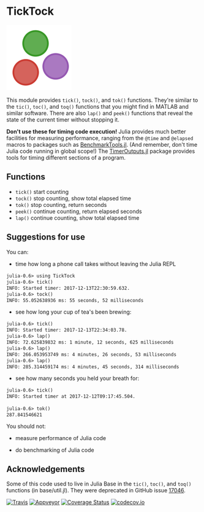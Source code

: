 # TickTock

![tick tock](images/ticktock.gif)

This module provides `tick()`, `tock()`, and `tok()` functions. They're similar to the `tic()`, `toc()`, and `toq()` functions that you might find in MATLAB and similar software. There are also `lap()` and `peek()` functions that reveal the state of the current timer without stopping it.

**Don't use these for timing code execution!** Julia provides much better facilities for measuring performance, ranging from the `@time` and `@elapsed` macros to packages such as [BenchmarkTools.jl](https://github.com/JuliaCI/BenchmarkTools.jl). (And remember, don't time Julia code running in global scope!) The [TimerOutputs.jl](https://github.com/KristofferC/TimerOutputs.jl) package provides tools for timing different sections of a program.

## Functions

- `tick()` start counting
- `tock()` stop counting, show total elapsed time
- `tok()`  stop counting, return seconds
- `peek()` continue counting, return elapsed seconds
- `lap()`  continue counting, show total elapsed time

## Suggestions for use

You can:

- time how long a phone call takes without leaving the Julia REPL

```
julia-0.6> using TickTock
julia-0.6> tick()
INFO: Started timer: 2017-12-13T22:30:59.632.
julia-0.6> tock()
INFO: 55.052638936 ms: 55 seconds, 52 milliseconds
```

- see how long your cup of tea's been brewing:

```
julia-0.6> tick()
INFO: Started timer: 2017-12-13T22:34:03.78.
julia-0.6> lap()
INFO: 72.625839832 ms: 1 minute, 12 seconds, 625 milliseconds
julia-0.6> lap()
INFO: 266.053953749 ms: 4 minutes, 26 seconds, 53 milliseconds
julia-0.6> lap()
INFO: 285.314459174 ms: 4 minutes, 45 seconds, 314 milliseconds
```

- see how many seconds you held your breath for:

```
julia-0.6> tick()
INFO: Started timer at 2017-12-12T09:17:45.504.

julia-0.6> tok()
287.841546621
```

You should not:

- measure performance of Julia code

- do benchmarking of Julia code

## Acknowledgements

Some of this code used to live in Julia Base in the `tic()`, `toc()`, and `toq()` functions (in base/util.jl). They were deprecated in GitHub issue [17046](https://github.com/JuliaLang/julia/issues/17046).

[![Travis](https://travis-ci.org/cormullion/TickTock.jl.svg?branch=master)](https://travis-ci.org/cormullion/TickTock.jl) [![Appveyor](https://ci.appveyor.com/api/projects/status/j4w1iwued4ojsfm6/branch/master?svg=true)](https://ci.appveyor.com/project/cormullion/ticktock-jl/branch/master) [![Coverage Status](https://coveralls.io/repos/github/cormullion/TickTock.jl/badge.svg?branch=master)](https://coveralls.io/github/cormullion/TickTock.jl?branch=master) [![codecov.io](http://codecov.io/github/cormullion/TickTock.jl/coverage.svg?branch=master)](http://codecov.io/github/cormullion/TickTock.jl?branch=master)
